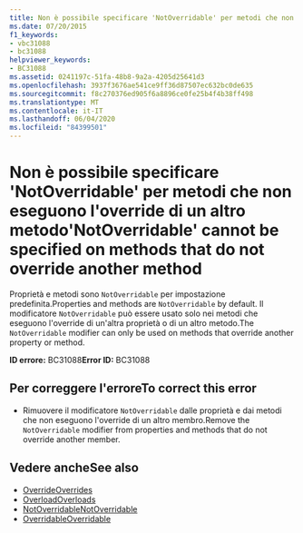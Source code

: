 ```yaml
---
title: Non è possibile specificare 'NotOverridable' per metodi che non eseguono l'override di un altro metodo
ms.date: 07/20/2015
f1_keywords:
- vbc31088
- bc31088
helpviewer_keywords:
- BC31088
ms.assetid: 0241197c-51fa-48b8-9a2a-4205d25641d3
ms.openlocfilehash: 3937f3676ae541ce9ff36d87507ec632bc0de635
ms.sourcegitcommit: f8c270376ed905f6a8896ce0fe25b4f4b38ff498
ms.translationtype: MT
ms.contentlocale: it-IT
ms.lasthandoff: 06/04/2020
ms.locfileid: "84399501"
---
```

# <a name="notoverridable-cannot-be-specified-on-methods-that-do-not-override-another-method"></a><span data-ttu-id="9b792-102">Non è possibile specificare 'NotOverridable' per metodi che non eseguono l'override di un altro metodo</span><span class="sxs-lookup"><span data-stu-id="9b792-102">'NotOverridable' cannot be specified on methods that do not override another method</span></span>
<span data-ttu-id="9b792-103">Proprietà e metodi sono `NotOverridable` per impostazione predefinita.</span><span class="sxs-lookup"><span data-stu-id="9b792-103">Properties and methods are `NotOverridable` by default.</span></span> <span data-ttu-id="9b792-104">Il modificatore `NotOverridable` può essere usato solo nei metodi che eseguono l'override di un'altra proprietà o di un altro metodo.</span><span class="sxs-lookup"><span data-stu-id="9b792-104">The `NotOverridable` modifier can only be used on methods that override another property or method.</span></span>  
  
 <span data-ttu-id="9b792-105">**ID errore:** BC31088</span><span class="sxs-lookup"><span data-stu-id="9b792-105">**Error ID:** BC31088</span></span>  
  
## <a name="to-correct-this-error"></a><span data-ttu-id="9b792-106">Per correggere l'errore</span><span class="sxs-lookup"><span data-stu-id="9b792-106">To correct this error</span></span>  
  
- <span data-ttu-id="9b792-107">Rimuovere il modificatore `NotOverridable` dalle proprietà e dai metodi che non eseguono l'override di un altro membro.</span><span class="sxs-lookup"><span data-stu-id="9b792-107">Remove the `NotOverridable` modifier from properties and methods that do not override another member.</span></span>  
  
## <a name="see-also"></a><span data-ttu-id="9b792-108">Vedere anche</span><span class="sxs-lookup"><span data-stu-id="9b792-108">See also</span></span>

- [<span data-ttu-id="9b792-109">Override</span><span class="sxs-lookup"><span data-stu-id="9b792-109">Overrides</span></span>](../language-reference/modifiers/overrides.md)
- [<span data-ttu-id="9b792-110">Overload</span><span class="sxs-lookup"><span data-stu-id="9b792-110">Overloads</span></span>](../language-reference/modifiers/overloads.md)
- [<span data-ttu-id="9b792-111">NotOverridable</span><span class="sxs-lookup"><span data-stu-id="9b792-111">NotOverridable</span></span>](../language-reference/modifiers/notoverridable.md)
- [<span data-ttu-id="9b792-112">Overridable</span><span class="sxs-lookup"><span data-stu-id="9b792-112">Overridable</span></span>](../language-reference/modifiers/overridable.md)
